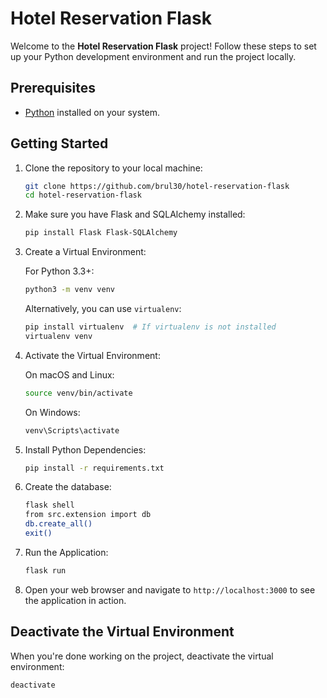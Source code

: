 # Hotel Reservation Flask

Welcome to the **Hotel Reservation Flask** project! Follow these steps to set up your Python development environment and run the project locally.

## Prerequisites

- [Python](https://www.python.org/downloads/) installed on your system.
  
## Getting Started

1. Clone the repository to your local machine:

    ```bash
    git clone https://github.com/brul30/hotel-reservation-flask
    cd hotel-reservation-flask
    ```

2. Make sure you have Flask and SQLAlchemy installed:

   ```bash
   pip install Flask Flask-SQLAlchemy
   ```

4. Create a Virtual Environment:

    For Python 3.3+:

    ```bash
    python3 -m venv venv
    ```

    Alternatively, you can use `virtualenv`:

    ```bash
    pip install virtualenv  # If virtualenv is not installed
    virtualenv venv
    ```

5. Activate the Virtual Environment:

    On macOS and Linux:

    ```bash
    source venv/bin/activate
    ```

    On Windows:

    ```bash
    venv\Scripts\activate
    ```

6. Install Python Dependencies:

    ```bash
    pip install -r requirements.txt
    ```
7. Create the database:

    ```bash
    flask shell
    from src.extension import db
    db.create_all()
    exit()
    ```

8. Run the Application:

    ```bash
    flask run
    ```

9. Open your web browser and navigate to `http://localhost:3000` to see the application in action.




## Deactivate the Virtual Environment

When you're done working on the project, deactivate the virtual environment:

```bash
deactivate
